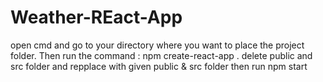 # Weather-REact-App

open cmd and go to your directory where you want to place the project folder.
Then run the command : npm create-react-app <your app_name without angular brackets>.
delete public and src folder and repplace with given public & src folder
then run npm start
